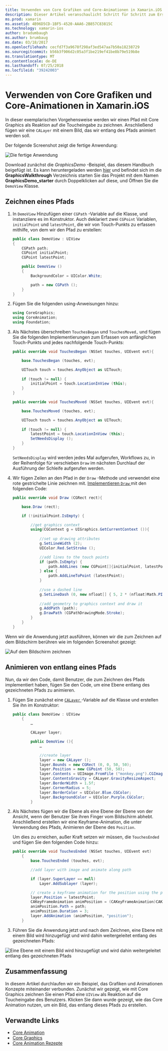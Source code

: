 ```yaml
---
title: Verwenden von Core Grafiken und Core-Animationen in Xamarin.iOS
description: Dieser Artikel veranschaulicht Schritt für Schritt zum Erstellen einer Anwendung, die wichtigste Grafik und Core Animation verwendet. Es zeigt, wie auf dem Bildschirm als Reaktion auf die Toucheingabe Benutzers gezeichnet sowie wie Sie ein Bild, das entlang eines Pfads zu animieren.
ms.prod: xamarin
ms.assetid: 4B96D5CD-1BF5-4520-AAA6-2B857C83815C
ms.technology: xamarin-ios
author: bradumbaugh
ms.author: brumbaug
ms.date: 03/18/2017
ms.openlocfilehash: cecfd7f3a9678f298af3ed547aa7b50a18238729
ms.sourcegitcommit: b56b3f906d2c05a3f1be219ef41be8b79e519b8e
ms.translationtype: MT
ms.contentlocale: de-DE
ms.lasthandoff: 07/25/2018
ms.locfileid: "39242003"
---
```

# <a name="using-core-graphics-and-core-animation-in-xamarinios"></a>Verwenden von Core Grafiken und Core-Animationen in Xamarin.iOS

In dieser exemplarischen Vorgehensweise werden wir einen Pfad mit Core Graphics als Reaktion auf die Toucheingabe zu zeichnen. Anschließend fügen wir eine `CALayer` mit einem Bild, das wir entlang des Pfads animiert werden soll.

Der folgende Screenshot zeigt die fertige Anwendung:

![](graphics-animation-walkthrough-images/00-final-app.png "Die fertige Anwendung")

Download zunächst die *GraphicsDemo* -Beispiel, das diesem Handbuch beigefügt ist. Es kann heruntergeladen werden [hier](https://developer.xamarin.com/samples/monotouch/GraphicsAndAnimation/) und befindet sich im die **GraphicsWalkthrough** Verzeichnis starten Sie das Projekt mit dem Namen **GraphicsDemo_starter** durch Doppelklicken auf diese, und Öffnen Sie die `DemoView` Klasse.

## <a name="drawing-a-path"></a>Zeichnen eines Pfads


1. In `DemoView` Hinzufügen einer `CGPath` -Variable auf die Klasse, und instanziiere es im Konstruktor. Auch deklariert zwei `CGPoint` Variablen, `initialPoint` und `latestPoint`, die wir von Touch-Punkts zu erfassen mithilfe, von dem wir den Pfad zu erstellen:
    
    ```csharp
    public class DemoView : UIView
    {
        CGPath path;
        CGPoint initialPoint;
        CGPoint latestPoint;
    
        public DemoView ()
        {
            BackgroundColor = UIColor.White;
    
            path = new CGPath ();
        }
    }
    ```

2. Fügen Sie die folgenden using-Anweisungen hinzu:

    ```csharp
    using CoreGraphics;
    using CoreAnimation;
    using Foundation;
    ```

3. Als Nächstes überschreiben `TouchesBegan` und `TouchesMoved,` und fügen Sie die folgenden Implementierungen zum Erfassen von anfänglichen Touch-Punkts und jedes nachfolgende Touch-Punkts:

    ```csharp
    public override void TouchesBegan (NSSet touches, UIEvent evt){
    
        base.TouchesBegan (touches, evt);
    
        UITouch touch = touches.AnyObject as UITouch;
        
        if (touch != null) {
            initialPoint = touch.LocationInView (this);
        }
    }
    
    public override void TouchesMoved (NSSet touches, UIEvent evt){
    
        base.TouchesMoved (touches, evt);
    
        UITouch touch = touches.AnyObject as UITouch;
        
        if (touch != null) {
            latestPoint = touch.LocationInView (this);
            SetNeedsDisplay ();
        }
    }
    ```

    `SetNeedsDisplay` wird werden jedes Mal aufgerufen, Workflows zu, in der Reihenfolge für verschieben `Draw` im nächsten Durchlauf der Ausführung der Schleife aufgerufen werden.

4. Wir fügen Zeilen an den Pfad in der `Draw` -Methode und verwendet eine rote gestrichelte Linie zeichnen mit. [Implementieren `Draw` ](~/ios/platform/graphics-animation-ios/core-graphics.md) mit den folgenden Code:

    ```csharp
    public override void Draw (CGRect rect){
    
        base.Draw (rect);
    
        if (!initialPoint.IsEmpty) {
    
            //get graphics context
            using(CGContext g = UIGraphics.GetCurrentContext ()){
                    
                //set up drawing attributes
                g.SetLineWidth (2);
                UIColor.Red.SetStroke ();
    
                //add lines to the touch points
                if (path.IsEmpty) {
                    path.AddLines (new CGPoint[]{initialPoint, latestPoint});
                } else {
                    path.AddLineToPoint (latestPoint);
                }
            
                //use a dashed line
                g.SetLineDash (0, new nfloat[] { 5, 2 * (nfloat)Math.PI });
                                
                //add geometry to graphics context and draw it
                g.AddPath (path);       
                g.DrawPath (CGPathDrawingMode.Stroke);
            }
        }
    }
    ```

Wenn wir die Anwendung jetzt ausführen, können wir die zum Zeichnen auf dem Bildschirm berühren wie im folgenden Screenshot gezeigt:

![](graphics-animation-walkthrough-images/01-path.png "Auf dem Bildschirm zeichnen")

## <a name="animating-along-a-path"></a>Animieren von entlang eines Pfads

Nun, da wir den Code, damit Benutzer, die zum Zeichnen des Pfads implementiert haben, fügen Sie den Code, um eine Ebene entlang des gezeichneten Pfads zu animieren.

1. Fügen Sie zunächst eine [ `CALayer` ](~/ios/platform/graphics-animation-ios/core-animation.md) -Variable auf die Klasse und erstellen Sie ihn im Konstruktor:

    ```csharp
    public class DemoView : UIView
        {
            …
    
            CALayer layer;
    
            public DemoView (){
                …
    
                //create layer
                layer = new CALayer ();
                layer.Bounds = new CGRect (0, 0, 50, 50);
                layer.Position = new CGPoint (50, 50);
                layer.Contents = UIImage.FromFile ("monkey.png").CGImage;
                layer.ContentsGravity = CALayer.GravityResizeAspect;
                layer.BorderWidth = 1.5f;
                layer.CornerRadius = 5;
                layer.BorderColor = UIColor.Blue.CGColor;
                layer.BackgroundColor = UIColor.Purple.CGColor;
            }
    ```

2. Als Nächstes fügen wir die Ebene als eine Ebene der Ebene von der Ansicht, wenn der Benutzer Sie ihren Finger vom Bildschirm abhebt. Anschließend erstellen wir eine Keyframe-Animation, die unter Verwendung des Pfads, Animieren der Ebene des `Position`.

    Um dies zu erreichen, außer Kraft setzen wir müssen, die `TouchesEnded` und fügen Sie den folgenden Code hinzu:

    ```csharp
    public override void TouchesEnded (NSSet touches, UIEvent evt)
        {
            base.TouchesEnded (touches, evt);

            //add layer with image and animate along path

            if (layer.SuperLayer == null)
                Layer.AddSublayer (layer);

            // create a keyframe animation for the position using the path
            layer.Position = latestPoint;
            CAKeyFrameAnimation animPosition = (CAKeyFrameAnimation)CAKeyFrameAnimation.FromKeyPath ("position");
            animPosition.Path = path;
            animPosition.Duration = 3;
            layer.AddAnimation (animPosition, "position");
        }
    ```

3. Führen Sie die Anwendung jetzt und nach dem Zeichnen, eine Ebene mit einem Bild wird hinzugefügt und wird dahin weitergeleitet entlang des gezeichneten Pfads:

![](graphics-animation-walkthrough-images/00-final-app.png "Eine Ebene mit einem Bild wird hinzugefügt und wird dahin weitergeleitet entlang des gezeichneten Pfads")

## <a name="summary"></a>Zusammenfassung

In diesem Artikel durchlaufen wir ein Beispiel, das Grafiken und Animationen Konzepte miteinander verbunden. Zunächst wir gezeigt, wie mit Core Graphics zeichnen Sie einen Pfad eine `UIView` als Reaktion auf die Toucheingabe des Benutzers. Klicken Sie dann wurde gezeigt, wie das Core Animation nutzen, um ein Bild, das entlang dieses Pfads zu erstellen.


## <a name="related-links"></a>Verwandte Links

- [Core Animation](~/ios/platform/graphics-animation-ios/core-animation.md)
- [Core Graphics](~/ios/platform/graphics-animation-ios/core-graphics.md)
- [Core Animation Rezepte](https://github.com/xamarin/recipes/tree/master/Recipes/ios/animation/coreanimation)
